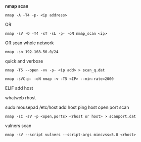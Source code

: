 **nmap scan**

```
nmap -A -T4 -p- <ip address>
```
OR
```
nmap -sV -O -T4 -sT -sL -p- -oN nmap_scan <ip>
```

OR scan whole network

```
nmap -sn 192.168.50.0/24
```

quick and verbose

```
nmap -T5 --open -vv -p- <ip add> > scan_q.dat
```

```
nmap -sVC-p- -oN nmap -v -T5 <IP> --min-rate=2000 
```

ELIF add host

whatweb rhost

sudo mousepad /etc/host
add host
ping host
open port scan

```
nmap -sC -sV -p <open,ports> <rhost or host> > scanport.dat
```

vulners scan

```
nmap -sV --script vulners --script-args mincvss=5.0 <rhost>
```